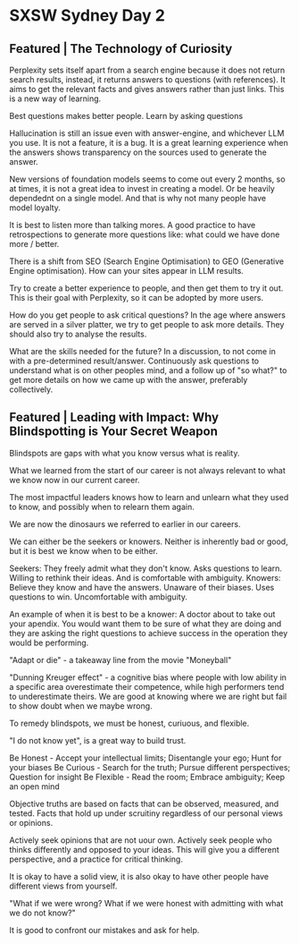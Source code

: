 # SXSW Sydney Day 2

## Featured | The Technology of Curiosity

Perplexity sets itself apart from a search engine because it does not return search results, instead, it returns answers to questions (with references). It aims to get the relevant facts and gives answers rather than just links. This is a new way of learning. 

Best questions makes better people. Learn by asking questions

Hallucination is still an issue even with answer-engine, and whichever LLM you use. It is not a feature, it is a bug.
It is a great learning experience when the answers shows transparency on the sources used to generate the answer.

New versions of foundation models seems to come out every 2 months, so at times, it is not a great idea to invest in creating a model. Or be heavily dependednt on a single model. And that is why not many people have model loyalty.

It is best to listen more than talking mores. 
A good practice to have retrospections to generate more questions like: what could we have done more / better.

There is a shift from SEO (Search Engine Optimisation) to GEO (Generative Engine optimisation). How can your sites appear in LLM results.

Try to create a better experience to people, and then get them to try it out. This is their goal with Perplexity, so it can be adopted by more users.

How do you get people to ask critical questions? In the age where answers are served in a silver platter, we try to get people to ask more details. They should also try to analyse the results.

What are the skills needed for the future? In a discussion, to not come in with a pre-determined result/answer. Continuously ask questions to understand what is on other peoples mind, and a follow up of "so what?" to get more details on how we came up with the answer, preferably collectively.

## Featured | Leading with Impact: Why Blindspotting is Your Secret Weapon

Blindspots are gaps with what you know versus what is reality.

What we learned from the start of our career is not always relevant to what we know now in our current career.

The most impactful leaders knows how to learn and unlearn what they used to know, and possibly when to relearn them again.

We are now the dinosaurs we referred to earlier in our careers.

We can either be the seekers or knowers. Neither is inherently bad or good, but it is best we know when to be either.

Seekers: They freely admit what they don't know. Asks questions to learn. Willing to rethink their ideas. And is comfortable with ambiguity.
Knowers: Believe they know and have the answers. Unaware of their biases. Uses questions to win. Uncomfortable with ambiguity.

An example of when it is best to be a knower: A doctor about to take out your apendix. You would want them to be sure of what they are doing and they are asking the right questions to achieve success in the operation they would be performing. 

"Adapt or die" - a takeaway line from the movie "Moneyball"

"Dunning Kreuger effect" - a cognitive bias where people with low ability in a specific area overestimate their competence, while high performers tend to underestimate theirs.
We are good at knowing where we are right but fail to show doubt when we maybe wrong.

To remedy blindspots, we must be honest, curiuous, and flexible.

"I do not know yet", is a great way to build trust.

Be Honest - Accept your intellectual limits; Disentangle your ego; Hunt for your biases
Be Curious - Search for the truth; Pursue different perspectives; Question for insight
Be Flexible - Read the room; Embrace ambiguity; Keep an open mind

Objective truths are based on facts that can be observed, measured, and tested. Facts that hold up under scruitiny regardless of our personal views or opinions.

Actively seek opinions that are not uour own. Actively seek people who thinks differently and opposed to your ideas. This will give you a different perspective, and a practice for critical thinking.

It is okay to have a solid view, it is also okay to have other people have different views from yourself.

"What if we were wrong? What if we were honest with admitting with what we do not know?"

It is good to confront our mistakes and ask for help.